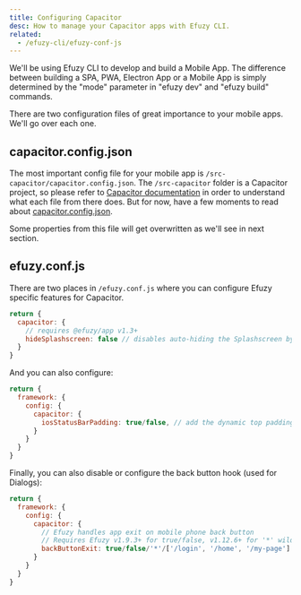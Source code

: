 ```yaml
---
title: Configuring Capacitor
desc: How to manage your Capacitor apps with Efuzy CLI.
related:
  - /efuzy-cli/efuzy-conf-js
---
```


We'll be using Efuzy CLI to develop and build a Mobile App. The difference between building a SPA, PWA, Electron App or a Mobile App is simply determined by the "mode" parameter in "efuzy dev" and "efuzy build" commands.

There are two configuration files of great importance to your mobile apps. We'll go over each one.

## capacitor.config.json
The most important config file for your mobile app is `/src-capacitor/capacitor.config.json`. The `/src-capacitor` folder is a Capacitor project, so please refer to [Capacitor documentation](https://capacitor.ionicframework.com) in order to understand what each file from there does. But for now, have a few moments to read about [capacitor.config.json](https://capacitor.ionicframework.com/docs/basics/configuring-your-app/).

Some properties from this file will get overwritten as we'll see in next section.

## efuzy.conf.js
There are two places in `/efuzy.conf.js` where you can configure Efuzy specific features for Capacitor.

```js
return {
  capacitor: {
    // requires @efuzy/app v1.3+
    hideSplashscreen: false // disables auto-hiding the Splashscreen by Efuzy CLI
  }
}
```

And you can also configure:

```js
return {
  framework: {
    config: {
      capacitor: {
        iosStatusBarPadding: true/false, // add the dynamic top padding on iOS mobile devices
      }
    }
  }
}
```

Finally, you can also disable or configure the back button hook (used for Dialogs):

```js
return {
  framework: {
    config: {
      capacitor: {
        // Efuzy handles app exit on mobile phone back button
        // Requires Efuzy v1.9.3+ for true/false, v1.12.6+ for '*' wildcard and array values
        backButtonExit: true/false/'*'/['/login', '/home', '/my-page']
      }
    }
  }
}
```

